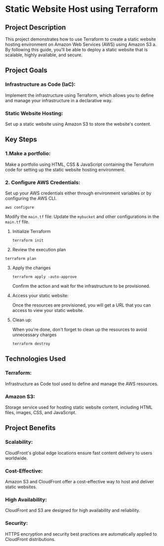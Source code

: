 # Static Website Host using Terraform

## Project Description

This project demonstrates how to use Terraform to create a static website hosting environment on Amazon Web Services (AWS) using Amazon S3 a. By following this guide, you'll be able to deploy a static website that is scalable, highly available, and secure.
## Project Goals

### Infrastructure as Code (IaC):
 Implement the infrastructure using Terraform, which allows you to define and manage your infrastructure in a declarative way.
    
### Static Website Hosting:
 Set up a static website using Amazon S3 to store the website's content.

## Key Steps

### 1.Make a portfolio:
Make a  portfolio using HTML, CSS & JavaScript containing the Terraform code for setting up the static website hosting environment.
    
### 2. Configure AWS Credentials:
 Set up your AWS credentials either through environment variables or by configuring the AWS CLI.
```
aws configure
```

Modify the `main.tf` file: Update the `mybucket` and other configurations in the `main.tf` file.
    
1.  Initialize Terraform
    ```
    terraform init
    ``` 
2.  Review the execution plan
 ```
 terraform plan
 ``` 
    
3.  Apply the changes
    
    ```
    terraform apply -auto-approve
    ``` 
    
    Confirm the action and wait for the infrastructure to be provisioned.
    
4.  Access your static website:
    
    Once the resources are provisioned, you will get a URL that you can access to view your static website.
    
5.  Clean up:
    
    When you're done, don't forget to clean up the resources to avoid unnecessary charges
    ```
    terraform destroy
    ```
## Technologies Used

### Terraform:
 Infrastructure as Code tool used to define and manage the AWS resources.
    
### Amazon S3:
Storage service used for hosting static website content, including HTML files, images, CSS, and JavaScript.

## Project Benefits

### Scalability:
CloudFront's global edge locations ensure fast content delivery to users worldwide.
    
### Cost-Effective:
Amazon S3 and CloudFront offer a cost-effective way to host and deliver static websites.
    
### High Availability:
CloudFront and S3 are designed for high availability and reliability.
    
### Security:
HTTPS encryption and security best practices are automatically applied to CloudFront distributions.
